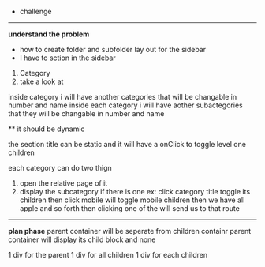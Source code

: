 * challenge
---------------------------------------------------------------------------
**understand the problem**

- how to create folder and subfolder lay out for the sidebar
- I have to sction in the sidebar
1. Category
2. take a look at

inside category i will have another categories that will be changable in number and name
inside each category i will have aother subactegories that they will be changable in number and name

** it should be dynamic 

the section title can be static and it will have a onClick to toggle level one children

each category can do two thign 
1. open the relative page of it
2. display the subcategory if there is one
ex: click category title toggle its children then click mobile will toggle mobile children then we have all apple and so forth then clicking one of the will send us to that route

---------------------------------------------------------------------------
**plan phase**
parent container will be seperate from children containr
parent container will display its child block and none

1 div for the parent
1 div for all children
1 div for each children
